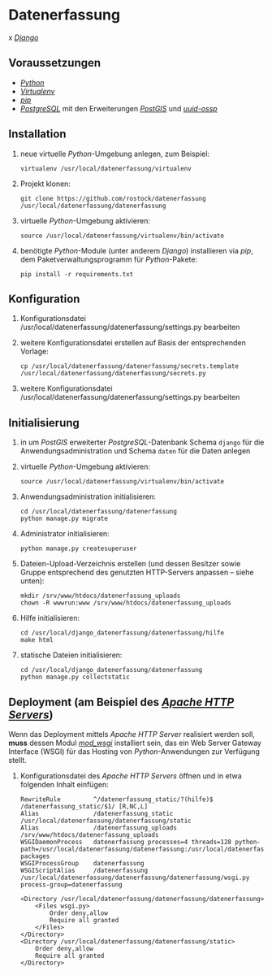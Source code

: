 # Datenerfassung

x [*Django*](https://www.djangoproject.com)

## Voraussetzungen

*   [*Python*](https://www.python.org)
*   [*Virtualenv*](https://virtualenv.pypa.io)
*   [*pip*](http://pip.pypa.io)
*   [*PostgreSQL*](https://www.postgresql.org) mit den Erweiterungen [*PostGIS*](http://postgis.net) und [*uuid-ossp*](https://www.postgresql.org/docs/current/static/uuid-ossp.html)

## Installation

1.  neue virtuelle *Python*-Umgebung anlegen, zum Beispiel:

        virtualenv /usr/local/datenerfassung/virtualenv

1.  Projekt klonen:

        git clone https://github.com/rostock/datenerfassung /usr/local/datenerfassung/datenerfassung

1.  virtuelle *Python*-Umgebung aktivieren:

        source /usr/local/datenerfassung/virtualenv/bin/activate

1.  benötigte *Python*-Module (unter anderem *Django*) installieren via *pip*, dem Paketverwaltungsprogramm für *Python*-Pakete:

        pip install -r requirements.txt

## Konfiguration

1.  Konfigurationsdatei /usr/local/datenerfassung/datenerfassung/settings.py bearbeiten
1.  weitere Konfigurationsdatei erstellen auf Basis der entsprechenden Vorlage:

        cp /usr/local/datenerfassung/datenerfassung/secrets.template /usr/local/datenerfassung/datenerfassung/secrets.py

1.  weitere Konfigurationsdatei /usr/local/datenerfassung/datenerfassung/settings.py bearbeiten

## Initialisierung

1.  in um *PostGIS* erweiterter *PostgreSQL*-Datenbank Schema `django` für die Anwendungsadministration und Schema `daten` für die Daten anlegen
1.  virtuelle *Python*-Umgebung aktivieren:

        source /usr/local/datenerfassung/virtualenv/bin/activate

1.  Anwendungsadministration initialisieren:

        cd /usr/local/datenerfassung/datenerfassung
        python manage.py migrate

1.  Administrator initialisieren:

        python manage.py createsuperuser

1.  Dateien-Upload-Verzeichnis erstellen (und dessen Besitzer sowie Gruppe entsprechend des genutzten HTTP-Servers anpassen – siehe unten):

        mkdir /srv/www/htdocs/datenerfassung_uploads
        chown -R wwwrun:www /srv/www/htdocs/datenerfassung_uploads

1.  Hilfe initialisieren:

        cd /usr/local/django_datenerfassung/datenerfassung/hilfe
        make html

1.  statische Dateien initialisieren:

        cd /usr/local/django_datenerfassung/datenerfassung
        python manage.py collectstatic

## Deployment (am Beispiel des [*Apache HTTP Servers*](https://httpd.apache.org))

Wenn das Deployment mittels *Apache HTTP Server* realisiert werden soll, **muss** dessen Modul [*mod_wsgi*](https://modwsgi.readthedocs.io) installiert sein, das ein Web Server Gateway Interface (WSGI) für das Hosting von *Python*-Anwendungen zur Verfügung stellt.

1.  Konfigurationsdatei des *Apache HTTP Servers* öffnen und in etwa folgenden Inhalt einfügen:
    
        RewriteRule         ^/datenerfassung_static/?(hilfe)$ /datenerfassung_static/$1/ [R,NC,L]
        Alias               /datenerfassung_static  /usr/local/datenerfassung/datenerfassung/static
        Alias               /datenerfassung_uploads /srv/www/htdocs/datenerfassung_uploads
        WSGIDaemonProcess   datenerfassung processes=4 threads=128 python-path=/usr/local/datenerfassung/datenerfassung:/usr/local/datenerfassung/virtualenv/lib/python2.7/site-packages
        WSGIProcessGroup    datenerfassung
        WSGIScriptAlias     /datenerfassung /usr/local/datenerfassung/datenerfassung/datenerfassung/wsgi.py process-group=datenerfassung

        <Directory /usr/local/datenerfassung/datenerfassung/datenerfassung>
            <Files wsgi.py>
                Order deny,allow
                Require all granted
            </Files>
        </Directory>
        <Directory /usr/local/datenerfassung/datenerfassung/static>
            Order deny,allow
            Require all granted
        </Directory>
